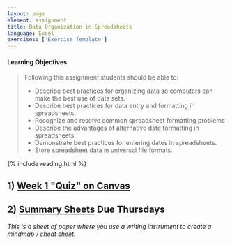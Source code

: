 ```yaml
---
layout: page
element: assignment
title: Data Organization in Spreadsheets                
language: Excel
exercises: ['Exercise Template']
---
```


#### Learning Objectives

> Following this assignment students should be able to:
>
> - Describe best practices for organizing data so computers can make the best use of data sets.
> - Describe best practices for data entry and formatting in spreadsheets.
> - Recognize and resolve common spreadsheet formatting problems
> - Describe the advantages of alternative date formatting in spreadsheets.
> - Demonstrate best practices for entering dates in spreadsheets.
> - Store spreadsheet data in universal file formats.

{% include reading.html %}




<!-- End of Assignments Template - Be sure to keep the include statements -->


## 1) [Week 1 "Quiz" on Canvas](https://canvas.uw.edu/courses/1342171/quizzes/1159687)


## 2) [Summary Sheets](https://canvas.uw.edu/courses/1273428/assignments/4761919) Due Thursdays
_This is a sheet of paper where you use a writing instrument to create a mindmap / cheat sheet._
